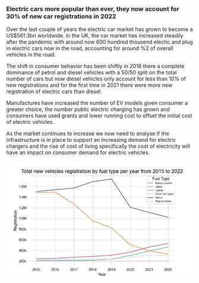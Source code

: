 ### Electric cars more popular than ever, they now account for 30% of new car registrations in 2022

Over the last couple of years the electric car market has grown to become a US$561.3bn worldwide. In the UK, the car market has increased steadily after the pandemic with around now 600 hundred thousend  electic and plug in electric cars now in the road, accounting for around %2 of overall vehicles in the road.

The shift in consumer behavior has been shiftly in 2016 there a complete dominance of petrol and diesel vehicles with a 50/50 split on the total number of cars but now diesel vehicles only account for less than 10% of new registrations and for the first time in 2021 there were more new registration of electric cars than diesel.

Manufactures have increased the number of EV models given consumer a greater choice, the number public electric charging has grown and consumers have used grants and lower running cost to offset the initial cost of electric vehicles.

As the market continues to increase we now need to analyse if the infrastructure is in place to support an increasing demand for electric chargers and the rise of cost of living specifically the cost of electricity will have an impact on consumer demand for electric vehicles.

![alt text](https://github.com/ssalazarheredia/vehicle_analysis/blob/main/graphs/Car%20registrations%20by%20fuel%20type.png)
